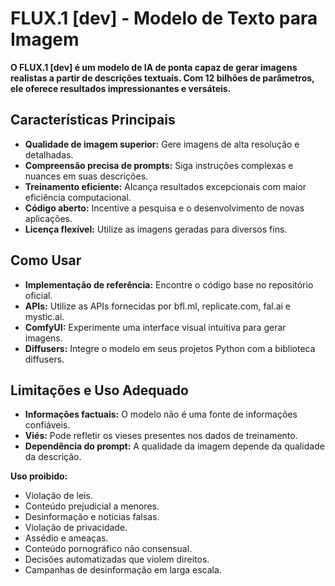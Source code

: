 # FLUX.1 [dev] - Modelo de Texto para Imagem

**O FLUX.1 [dev] é um modelo de IA de ponta capaz de gerar imagens realistas a partir de descrições textuais. Com 12 bilhões de parâmetros, ele oferece resultados impressionantes e versáteis.**

## Características Principais
* **Qualidade de imagem superior:** Gere imagens de alta resolução e detalhadas.
* **Compreensão precisa de prompts:** Siga instruções complexas e nuances em suas descrições.
* **Treinamento eficiente:** Alcança resultados excepcionais com maior eficiência computacional.
* **Código aberto:** Incentive a pesquisa e o desenvolvimento de novas aplicações.
* **Licença flexível:** Utilize as imagens geradas para diversos fins.

## Como Usar
* **Implementação de referência:** Encontre o código base no repositório oficial.
* **APIs:** Utilize as APIs fornecidas por bfl.ml, replicate.com, fal.ai e mystic.ai.
* **ComfyUI:** Experimente uma interface visual intuitiva para gerar imagens.
* **Diffusers:** Integre o modelo em seus projetos Python com a biblioteca diffusers.

## Limitações e Uso Adequado
* **Informações factuais:** O modelo não é uma fonte de informações confiáveis.
* **Viés:** Pode refletir os vieses presentes nos dados de treinamento.
* **Dependência do prompt:** A qualidade da imagem depende da qualidade da descrição.

**Uso proibido:**
* Violação de leis.
* Conteúdo prejudicial a menores.
* Desinformação e notícias falsas.
* Violação de privacidade.
* Assédio e ameaças.
* Conteúdo pornográfico não consensual.
* Decisões automatizadas que violem direitos.
* Campanhas de desinformação em larga escala.
